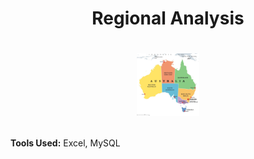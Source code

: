 # <p align="center">Regional Analysis</p>
# <p align="center"> <img src="https://github.com/saranshguptasg/CaseStudy_MS_Excel_2/blob/main/Screenshot/Australia.jpeg" style="width:100px; height:auto;"> </p>

**Tools Used:** Excel, MySQL
